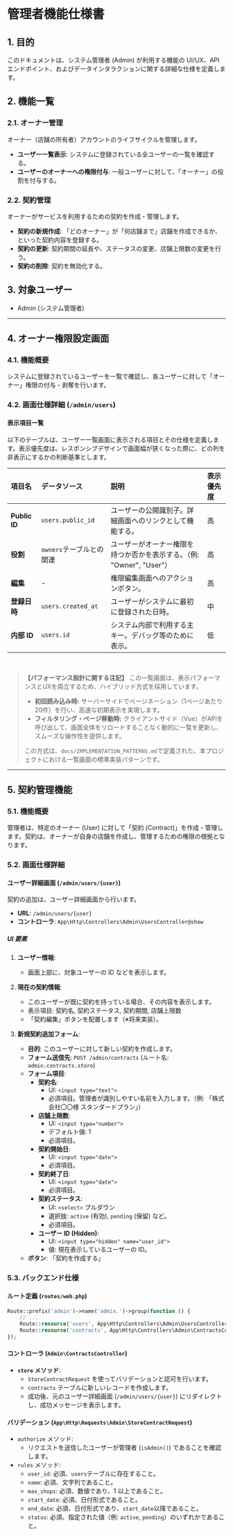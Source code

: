 # 管理者機能仕様書

## 1. 目的

このドキュメントは、システム管理者 (Admin) が利用する機能の UI/UX、API エンドポイント、およびデータインタラクションに関する詳細な仕様を定義します。

## 2. 機能一覧

### 2.1. オーナー管理

オーナー（店舗の所有者）アカウントのライフサイクルを管理します。

-   **ユーザー一覧表示**: システムに登録されている全ユーザーの一覧を確認する。
-   **ユーザーのオーナーへの権限付与**: 一般ユーザーに対して、「オーナー」の役割を付与する。

### 2.2. 契約管理

オーナーがサービスを利用するための契約を作成・管理します。

-   **契約の新規作成**: 「どのオーナー」が「何店舗まで」店舗を作成できるか、といった契約内容を登録する。
-   **契約の更新**: 契約期間の延長や、ステータスの変更、店舗上限数の変更を行う。
-   **契約の削除**: 契約を無効化する。

## 3. 対象ユーザー

-   Admin (システム管理者)

---

## 4. オーナー権限設定画面

### 4.1. 機能概要

システムに登録されているユーザーを一覧で確認し、各ユーザーに対して「オーナー」権限の付与・剥奪を行います。

### 4.2. 画面仕様詳細 (`/admin/users`)

#### 表示項目一覧

以下のテーブルは、ユーザー一覧画面に表示される項目とその仕様を定義します。表示優先度は、レスポンシブデザインで画面幅が狭くなった際に、どの列を非表示にするかの判断基準とします。

| 項目名        | データソース             | 説明                                                                  | 表示優先度 |
| :------------ | :----------------------- | :-------------------------------------------------------------------- | :--------- |
| **Public ID** | `users.public_id`        | ユーザーの公開識別子。詳細画面へのリンクとして機能する。              | 高         |
| **役割**      | `owners`テーブルとの関連 | ユーザーがオーナー権限を持つか否かを表示する。（例: "Owner", "User"） | 高         |
| **編集**      | -                        | 権限編集画面へのアクションボタン。                                    | 高         |
| **登録日時**  | `users.created_at`       | ユーザーがシステムに最初に登録された日時。                            | 中         |
| **内部 ID**   | `users.id`               | システム内部で利用する主キー。デバッグ等のために表示。                | 低         |

<br>

> **【パフォーマンス設計に関する注記】**
> この一覧画面は、表示パフォーマンスとUXを両立するため、ハイブリッド方式を採用しています。
>
> -   **初回読み込み時:** サーバーサイドでページネーション（1ページあたり20件）を行い、高速な初期表示を実現します。
> -   **フィルタリング・ページ移動時:** クライアントサイド（Vue）がAPIを呼び出して、画面全体をリロードすることなく動的に一覧を更新し、スムーズな操作性を提供します。
>
> この方式は、`docs/IMPLEMENTATION_PATTERNS.md`で定義された、本プロジェクトにおける一覧画面の標準実装パターンです。

---

## 5. 契約管理機能

### 5.1. 機能概要

管理者は、特定のオーナー (User) に対して「契約 (Contract)」を作成・管理します。契約は、オーナーが自身の店舗を作成し、管理するための権限の根拠となります。

### 5.2. 画面仕様詳細

#### ユーザー詳細画面 (`/admin/users/{user}`)

契約の追加は、ユーザー詳細画面から行います。

-   **URL**: `/admin/users/{user}`
-   **コントローラ**: `App\Http\Controllers\Admin\UsersController@show`

##### UI 要素

1.  **ユーザー情報**:

    -   画面上部に、対象ユーザーの ID などを表示します。

2.  **現在の契約情報**:

    -   このユーザーが既に契約を持っている場合、その内容を表示します。
    -   表示項目: 契約名, 契約ステータス, 契約期間, 店舗上限数
    -   「契約編集」ボタンを配置します（※将来実装）。

3.  **新規契約追加フォーム**:
    -   **目的**: このユーザーに対して新しい契約を作成します。
    -   **フォーム送信先**: `POST /admin/contracts` (ルート名: `admin.contracts.store`)
    -   **フォーム項目**:
        -   **契約名**:
            -   UI: `<input type="text">`
            -   必須項目。管理者が識別しやすい名前を入力します。（例: 「株式会社〇〇様 スタンダードプラン」）
        -   **店舗上限数**:
            -   UI: `<input type="number">`
            -   デフォルト値: 1
            -   必須項目。
        -   **契約開始日**:
            -   UI: `<input type="date">`
            -   必須項目。
        -   **契約終了日**:
            -   UI: `<input type="date">`
            -   必須項目。
        -   **契約ステータス**:
            -   UI: `<select>` プルダウン
            -   選択肢: `active` (有効), `pending` (保留) など。
            -   必須項目。
        -   **ユーザー ID (Hidden)**:
            -   UI: `<input type="hidden" name="user_id">`
            -   値: 現在表示しているユーザーの ID。
    -   **ボタン**: 「契約を作成する」

### 5.3. バックエンド仕様

#### ルート定義 (`routes/web.php`)

```php
Route::prefix('admin')->name('admin.')->group(function () {
    // ...
    Route::resource('users', App\Http\Controllers\Admin\UsersController::class)->only(['index', 'show']);
    Route::resource('contracts', App\Http\Controllers\Admin\ContractsController::class)->only(['store']);
});
```

#### コントローラ (`Admin\ContractsController`)

-   **`store` メソッド**:
    -   `StoreContractRequest` を使ってバリデーションと認可を行います。
    -   `contracts` テーブルに新しいレコードを作成します。
    -   成功後、元のユーザー詳細画面 (`/admin/users/{user}`) にリダイレクトし、成功メッセージを表示します。

#### バリデーション (`App\Http\Requests\Admin\StoreContractRequest`)

-   `authorize` メソッド:
    -   リクエストを送信したユーザーが管理者 (`isAdmin()`) であることを確認します。
-   `rules` メソッド:
    -   `user_id`: 必須、`users`テーブルに存在すること。
    -   `name`: 必須、文字列であること。
    -   `max_shops`: 必須、数値であり、1 以上であること。
    -   `start_date`: 必須、日付形式であること。
    -   `end_date`: 必須、日付形式であり、`start_date`以降であること。
    -   `status`: 必須、指定された値（例: `active`, `pending`）のいずれかであること。
